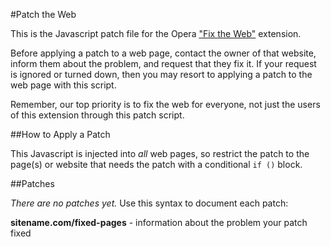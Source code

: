 #Patch the Web

This is the Javascript patch file for the Opera ["Fix the Web"](http://github.com/cyberstream/Fix-the-Web) extension.

Before applying a patch to a web page, contact the owner of that website, inform them about the problem, and request that they fix it. If your request is ignored or turned down, then you may resort to applying a patch to the web page with this script. 

Remember, our top priority is to fix the web for everyone, not just the users of this extension through this patch script.

##How to Apply a Patch

This Javascript is injected into *all* web pages, so restrict the patch to the page(s) or website that needs the patch with a conditional `if ()` block.

##Patches

*There are no patches yet.* Use this syntax to document each patch:

**sitename.com/fixed-pages** - information about the problem your patch fixed
